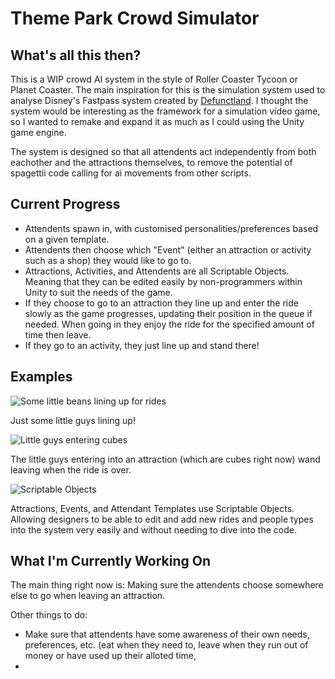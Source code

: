 # Theme Park Crowd Simulator
## What's all this then?
This is a WIP crowd AI system in the style of Roller Coaster Tycoon or Planet Coaster. The main inspiration for this is the simulation system used to analyse Disney's Fastpass system created by [Defunctland](https://youtu.be/9yjZpBq1XBE?t=3469). I thought the system would be interesting as the framework for a simulation video game, so I wanted to remake and expand it as much as I could using the Unity game engine.

The system is designed so that all attendents act independently from both eachother and the attractions themselves, to remove the potential of spagettii code calling for ai movements from other scripts. 

## Current Progress

- Attendents spawn in, with customised personalities/preferences based on a given template.
- Attendents then choose which "Event" (either an attraction or activity such as a shop) they would like to go to.
- Attractions, Activities, and Attendents are all Scriptable Objects. Meaning that they can be edited easily by non-programmers within Unity to suit the needs of the game.
- If they choose to go to an attraction they line up and enter the ride slowly as the game progresses, updating their position in the queue if needed. When going in they enjoy the ride for the specified amount of time then leave. 
- If they go to an activity, they just line up and stand there!


## Examples
![Some little beans lining up for rides](https://media.giphy.com/media/8XejdpgfgSRRvwUrFT/giphy.gif)

Just some little guys lining up!

![Little guys entering cubes](https://media.giphy.com/media/v1.Y2lkPTc5MGI3NjExZDg3OTZjMmY0ZTQ1MDBmNzQxNTQ0ODNkNzVhYzg5MmYyNDI2NzIxNCZjdD1n/VHaI60o8JwXLfWI3tI/giphy.gif)

The little guys entering into an attraction (which are cubes right now) wand leaving when the ride is over.

![Scriptable Objects](https://media.giphy.com/media/v1.Y2lkPTc5MGI3NjExZGY1NTE0NWY4YTAwNzY5YTBjNTdmMWY3NGQ0OTQxYzc2ZWRhNzQ0OSZjdD1n/jJLS316g5Ia00qeJDy/giphy.gif) 

Attractions, Events, and Attendant Templates use Scriptable Objects. Allowing designers to be able to edit and add new rides and people types into the system very easily and without needing to dive into the code.

## What I'm Currently Working On
 
The main thing right now is: Making sure the attendents choose somewhere else to go when leaving an attraction.

Other things to do:
- Make sure that attendents have some awareness of their own needs, preferences, etc. (eat when they need to, leave when they run out of money or have used up their alloted time, 
- 
